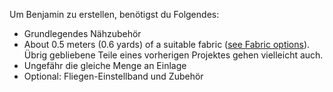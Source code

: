 Um Benjamin zu erstellen, benötigst du Folgendes:

- Grundlegendes Nähzubehör
- About 0.5 meters (0.6 yards) of a suitable fabric ([see Fabric options](/docs/patterns/benjamin/fabric/)). Übrig gebliebene Teile eines vorherigen Projektes gehen vielleicht auch.
- Ungefähr die gleiche Menge an Einlage
- Optional: Fliegen-Einstellband und Zubehör
